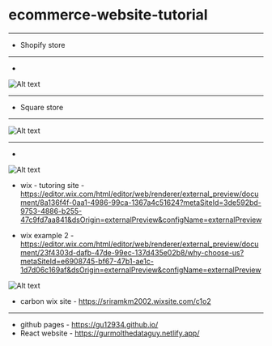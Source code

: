 # ecommerce-website-tutorial

***
* Shopify store
***
* 
![Alt text](https://media.giphy.com/media/v1.Y2lkPTc5MGI3NjExNjd2bGxxdXc3aTlyNnRoODF5dzNrZGxmZW51bXQ0eTdteDFoMTV5NyZlcD12MV9pbnRlcm5hbF9naWZfYnlfaWQmY3Q9Zw/IPI6YZUA6dhPmMThPA/giphy.gif)

***
* Square store
***

![Alt text](https://media.giphy.com/media/v1.Y2lkPTc5MGI3NjExcHk1ZTRsbnY2ZjNsZTlrYzY4NjF6engyZ3NsaHgzd3R5Y3diem5ybyZlcD12MV9pbnRlcm5hbF9naWZfYnlfaWQmY3Q9Zw/wWUlS8BBVRoCRdKa4d/giphy.gif)
***
*
![Alt text](https://media.giphy.com/media/v1.Y2lkPTc5MGI3NjExMHRsdHR2amVscDV2dnlkcDBxNHhiOGtlejB0OXlhM3Q4OGRxNjhycCZlcD12MV9pbnRlcm5hbF9naWZfYnlfaWQmY3Q9Zw/cPYVXOnpaT6PwXXjHS/giphy.gif)

* wix - tutoring site -https://editor.wix.com/html/editor/web/renderer/external_preview/document/8a136f4f-0aa1-4986-99ca-1367a4c51624?metaSiteId=3de592bd-9753-4886-b255-47c9fd7aa841&dsOrigin=externalPreview&configName=externalPreview

* wix example 2 - https://editor.wix.com/html/editor/web/renderer/external_preview/document/23f4303d-dafb-47de-99ec-137d435e02b8/why-choose-us?metaSiteId=e6908745-bf67-47b1-ae1c-1d7d06c169af&dsOrigin=externalPreview&configName=externalPreview

![Alt text](https://media.giphy.com/media/v1.Y2lkPTc5MGI3NjExMHRsdHR2amVscDV2dnlkcDBxNHhiOGtlejB0OXlhM3Q4OGRxNjhycCZlcD12MV9pbnRlcm5hbF9naWZfYnlfaWQmY3Q9Zw/cPYVXOnpaT6PwXXjHS/giphy.gif) 

* carbon wix site - https://sriramkm2002.wixsite.com/c1o2

***
* github pages - https://gu12934.github.io/
* React website - https://gurmolthedataguy.netlify.app/
